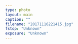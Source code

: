 ```yaml
---
type: photo
layout: main
caption: ""
filename: "20171116221415.jpg"
fstop: "Unknown"
exposure: "Unknown"
---
```

